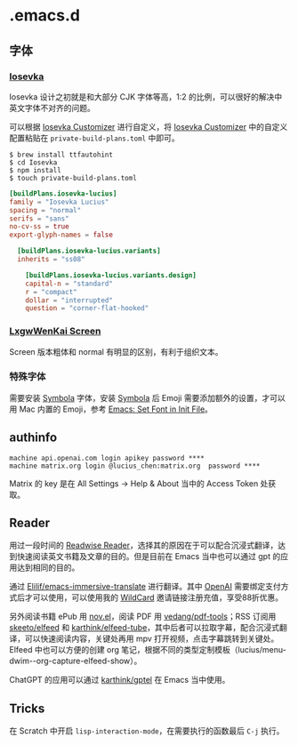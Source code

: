 # .emacs.d

## 字体

### [Iosevka](https://github.com/be5invis/Iosevka)

Iosevka 设计之初就是和大部分 CJK 字体等高，1:2 的比例，可以很好的解决中英文字体不对齐的问题。

可以根据 [Iosevka Customizer](https://typeof.net/Iosevka/customizer) 进行自定义，将 [Iosevka Customizer](https://typeof.net/Iosevka/customizer) 中的自定义配置粘贴在 `private-build-plans.toml` 中即可。

``` shell
$ brew install ttfautohint
$ cd Iosevka
$ npm install
$ touch private-build-plans.toml
```

``` toml
[buildPlans.iosevka-lucius]
family = "Iosevka Lucius"
spacing = "normal"
serifs = "sans"
no-cv-ss = true
export-glyph-names = false

  [buildPlans.iosevka-lucius.variants]
  inherits = "ss08"

    [buildPlans.iosevka-lucius.variants.design]
    capital-n = "standard"
    r = "compact"
    dollar = "interrupted"
    question = "corner-flat-hooked"
```

### [LxgwWenKai Screen](https://github.com/lxgw/LxgwWenKai-Screen)

Screen 版本粗体和 normal 有明显的区别，有利于组织文本。

### 特殊字体

需要安装 [Symbola]( https://www.wfonts.com/font/symbola) 字体，安装 [Symbola]( https://www.wfonts.com/font/symbola) 后 Emoji 需要添加额外的设置，才可以用 Mac 内置的 Emoji，参考 [Emacs: Set Font in Init File](http://xahlee.info/emacs/emacs/emacs_list_and_set_font.html)。

## authinfo

```
machine api.openai.com login apikey password ****
machine matrix.org login @lucius_chen:matrix.org  password ****
```

Matrix 的 key 是在 All Settings -> Help & About 当中的 Access Token 处获取。

## Reader

用过一段时间的 [Readwise Reader](https://read.readwise.io)，选择其的原因在于可以配合沉浸式翻译，达到快速阅读英文书籍及文章的目的。但是目前在 Emacs 当中也可以通过 gpt 的应用达到相同的目的。

通过 [Elilif/emacs-immersive-translate](https://github.com/Elilif/emacs-immersive-translate) 进行翻译。其中 [OpenAI](https://platform.openai.com/) 需要绑定支付方式后才可以使用，可以使用我的 [WildCard](https://bewildcard.com/i/YAOHUA) 邀请链接注册充值，享受88折优惠。

另外阅读书籍 ePub 用 [nov.el](https://depp.brause.cc/nov.el/)，阅读 PDF 用 [vedang/pdf-tools](https://github.com/vedang/pdf-tools)；RSS 订阅用 [skeeto/elfeed](https://github.com/skeeto/elfeed) 和 [karthink/elfeed-tube](https://github.com/karthink/elfeed-tube)，其中后者可以拉取字幕，配合沉浸式翻译，可以快速阅读内容，关键处再用 mpv 打开视频，点击字幕跳转到关键处。Elfeed 中也可以方便的创建 org 笔记，根据不同的类型定制模板（lucius/menu-dwim--org-capture-elfeed-show）。

ChatGPT 的应用可以通过 [karthink/gptel](https://github.com/karthink/gptel) 在 Emacs 当中使用。

## Tricks

在 Scratch 中开启 `lisp-interaction-mode`，在需要执行的函数最后 `C-j` 执行。
